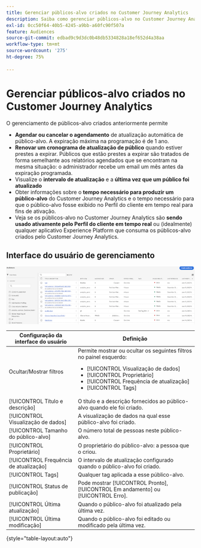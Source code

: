 ```yaml
---
title: Gerenciar públicos-alvo criados no Customer Journey Analytics
description: Saiba como gerenciar públicos-alvo no Customer Journey Analytics
exl-id: 0cc50f64-40b5-4245-a9bb-a60fc90f507a
feature: Audiences
source-git-commit: edbad9c9d3dc0b48db5334828a18ef652d4a38aa
workflow-type: tm+mt
source-wordcount: '275'
ht-degree: 75%

---
```


# Gerenciar públicos-alvo criados no Customer Journey Analytics

O gerenciamento de públicos-alvo criados anteriormente permite

* **Agendar ou cancelar o agendamento** de atualização automática de público-alvo. A expiração máxima na programação é de 1 ano.
* **Renovar um cronograma de atualização de público** quando estiver prestes a expirar. Públicos que estão prestes a expirar são tratados de forma semelhante aos relatórios agendados que se encontram na mesma situação: o administrador recebe um email um mês antes da expiração programada.
* Visualize o **intervalo de atualização** e a **última vez que um público foi atualizado**
* Obter informações sobre o **tempo necessário para produzir um público-alvo** do Customer Journey Analytics e o tempo necessário para que o público-alvo fosse exibido no Perfil do cliente em tempo real para fins de ativação.
* Veja se os públicos-alvo no Customer Journey Analytics são **sendo usado ativamente pelo Perfil do cliente em tempo real** ou (idealmente) qualquer aplicativo Experience Platform que consuma os públicos-alvo criados pelo Customer Journey Analytics.

## Interface do usuário de gerenciamento

![](assets/manage.png)

| Configuração da interface do usuário | Definição |
| --- | --- |
| Ocultar/Mostrar filtros | Permite mostrar ou ocultar os seguintes filtros no painel esquerdo: <ul><li>[!UICONTROL Visualização de dados]</li><li>[!UICONTROL Proprietário]</li><li>[!UICONTROL Frequência de atualização]</li><li>[!UICONTROL Tags]</li></ul> |
| [!UICONTROL Título e descrição] | O título e a descrição fornecidos ao público-alvo quando ele foi criado. |
| [!UICONTROL Visualização de dados] | A visualização de dados na qual esse público-alvo foi criado. |
| [!UICONTROL Tamanho do público-alvo] | O número total de pessoas neste público-alvo. |
| [!UICONTROL Proprietário] | O proprietário do público-alvo: a pessoa que o criou. |
| [!UICONTROL Frequência de atualização] | O intervalo de atualização configurado quando o público-alvo foi criado. |
| [!UICONTROL Tags] | Qualquer tag aplicada a esse público-alvo. |
| [!UICONTROL Status de publicação] | Pode mostrar [!UICONTROL Pronto], [!UICONTROL Em andamento] ou [!UICONTROL Erro]. |
| [!UICONTROL  Última atualização] | Quando o público-alvo foi atualizado pela última vez. |
| [!UICONTROL Última modificação] | Quando o público-alvo foi editado ou modificado pela última vez. |

{style="table-layout:auto"}
